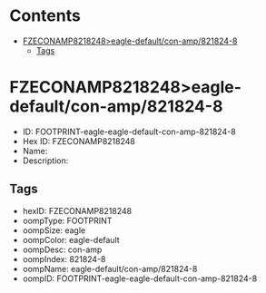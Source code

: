 



Contents
========

* [FZECONAMP8218248>eagle-default/con-amp/821824-8](#fzeconamp8218248eagle-defaultcon-amp821824-8)
	* [Tags](#tags)

# FZECONAMP8218248>eagle-default/con-amp/821824-8

- ID: FOOTPRINT-eagle-eagle-default-con-amp-821824-8
- Hex ID: FZECONAMP8218248
- Name: 
- Description: 

## Tags

- hexID: FZECONAMP8218248
- oompType: FOOTPRINT
- oompSize: eagle
- oompColor: eagle-default
- oompDesc: con-amp
- oompIndex: 821824-8
- oompName: eagle-default/con-amp/821824-8
- oompID: FOOTPRINT-eagle-eagle-default-con-amp-821824-8
